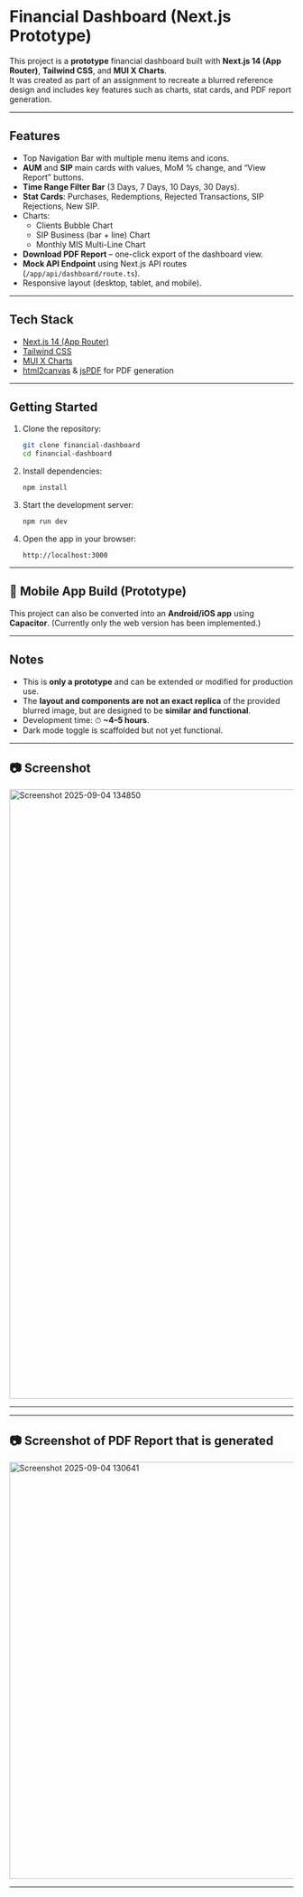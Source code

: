 # Financial Dashboard (Next.js Prototype)

This project is a **prototype** financial dashboard built with **Next.js 14 (App Router)**, **Tailwind CSS**, and **MUI X Charts**.  
It was created as part of an assignment to recreate a blurred reference design and includes key features such as charts, stat cards, and PDF report generation.

---

## Features
- Top Navigation Bar with multiple menu items and icons.  
- **AUM** and **SIP** main cards with values, MoM % change, and “View Report” buttons.  
- **Time Range Filter Bar** (3 Days, 7 Days, 10 Days, 30 Days).  
- **Stat Cards**: Purchases, Redemptions, Rejected Transactions, SIP Rejections, New SIP.  
- Charts:
  - Clients Bubble Chart  
  - SIP Business (bar + line) Chart  
  - Monthly MIS Multi-Line Chart  
- **Download PDF Report** – one-click export of the dashboard view.  
- **Mock API Endpoint** using Next.js API routes (`/app/api/dashboard/route.ts`).  
- Responsive layout (desktop, tablet, and mobile).  

---

## Tech Stack
- [Next.js 14 (App Router)](https://nextjs.org/)  
- [Tailwind CSS](https://tailwindcss.com/)  
- [MUI X Charts](https://mui.com/x/react-charts/)  
- [html2canvas](https://www.npmjs.com/package/html2canvas) & [jsPDF](https://www.npmjs.com/package/jspdf) for PDF generation  

---

## Getting Started

1. Clone the repository:
   ```bash
   git clone financial-dashboard
   cd financial-dashboard
    ```

2. Install dependencies:

   ```bash
   npm install
   ```

3. Start the development server:

   ```bash
   npm run dev
   ```

4. Open the app in your browser:

   ```
   http://localhost:3000
   ```

---

## 📱 Mobile App Build (Prototype)

This project can also be converted into an **Android/iOS app** using **Capacitor**.
(Currently only the web version has been implemented.)

---

## Notes

* This is **only a prototype** and can be extended or modified for production use.
* The **layout and components are not an exact replica** of the provided blurred image, but are designed to be **similar and functional**.
* Development time: ⏱ **\~4–5 hours**.
* Dark mode toggle is scaffolded but not yet functional.

---

## 📷 Screenshot

<img width="1919" height="1079" alt="Screenshot 2025-09-04 134850" src="https://github.com/user-attachments/assets/58178fd4-ae78-4f0e-8db0-73ea976112cd" />


---

---

## 📷 Screenshot of PDF Report that is generated

<img width="1286" height="738" alt="Screenshot 2025-09-04 130641" src="https://github.com/user-attachments/assets/096ecc63-a744-4f88-a1e0-5ea0b3a49f96" />

---
